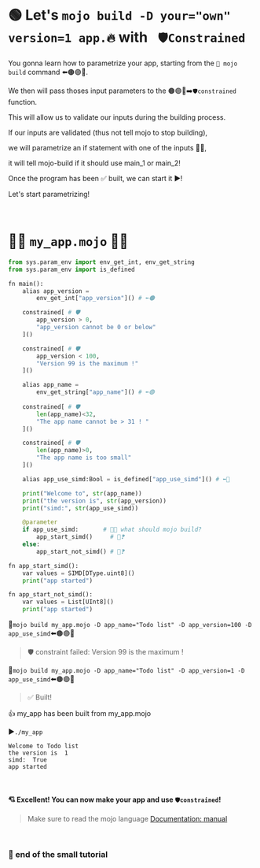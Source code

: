  # 🟢 Let's ```mojo build -D your="own" version=1 app.🔥``` with ``` 🛡️Constrained```


You gonna learn how to parametrize your app, starting from the ```🔨 mojo build``` command ⬅️🟤🟣🔵.

We then will pass thoses input parameters to the 🟤🟣🔵➡️```🛡️constrained``` function.

This will allow us to validate our inputs during the building process.



If our inputs are validated (thus not tell mojo to stop building),

we will parametrize an if statement with one of the inputs 🔵🔀,

it will tell mojo-build if it should use main_1 or main_2!

Once the program has been ✅ built, we can start it ▶️!

Let's start parametrizing!

&nbsp;

# 🌴🧋 ```my_app.mojo``` 🧉🌴

```python
from sys.param_env import env_get_int, env_get_string
from sys.param_env import is_defined

fn main():
    alias app_version = 
        env_get_int["app_version"]() # ⬅️🟤

    constrained[ # 🛡️
        app_version > 0,
        "app_version cannot be 0 or below"
    ]()

    constrained[ # 🛡️
        app_version < 100,
        "Version 99 is the maximum !"
    ]()

    alias app_name = 
        env_get_string["app_name"]() # ⬅️🟣
    
    constrained[ # 🛡️
        len(app_name)<32,
        "The app name cannot be > 31 ! "
    ]()

    constrained[ # 🛡️
        len(app_name)>0,
        "The app name is too small"
    ]()

    alias app_use_simd:Bool = is_defined["app_use_simd"]() # ⬅️🔵

    print("Welcome to", str(app_name))
    print("the version is", str(app_version))
    print("simd:", str(app_use_simd))

    @parameter
    if app_use_simd:       # 🔵🔀 what should mojo build? 
        app_start_simd()     # 🔨❓   
    else:
        app_start_not_simd() # 🔨❓

fn app_start_simd():
    var values = SIMD[DType.uint8]()
    print("app started")

fn app_start_not_simd():
    var values = List[UInt8]()
    print("app started")
```
🔨```mojo build my_app.mojo -D app_name="Todo list" -D app_version=100 -D app_use_simd```⬅️🟤🟣🔵
> 🛡️ constraint failed: Version 99 is the maximum !

🔨```mojo build my_app.mojo -D app_name="Todo list" -D app_version=1 -D app_use_simd```⬅️🟤🟣🔵

> ✅ Built!

👍 my_app has been built from my_app.mojo

▶️```./my_app```
```
Welcome to Todo list
the version is  1
simd:  True
app started
```

&nbsp;

#### 💘 Excellent! You can now make your app and use ```🛡️constrained```!

> Make sure to read the mojo language [Documentation: manual](https://docs.modular.com/mojo/manual/)


&nbsp;

### 🎉 end of the small tutorial